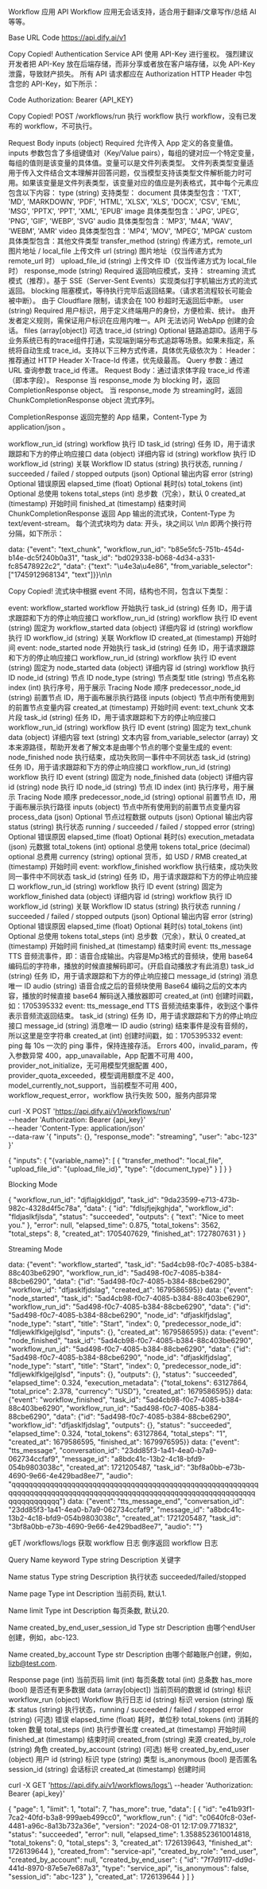 Workflow 应用 API
Workflow 应用无会话支持，适合用于翻译/文章写作/总结 AI 等等。

Base URL
Code
https://api.dify.ai/v1

Copy
Copied!
Authentication
Service API 使用 API-Key 进行鉴权。 强烈建议开发者把 API-Key 放在后端存储，而非分享或者放在客户端存储，以免 API-Key 泄露，导致财产损失。 所有 API 请求都应在 Authorization HTTP Header 中包含您的 API-Key，如下所示：

Code
  Authorization: Bearer {API_KEY}


Copy
Copied!
POST
/workflows/run
执行 workflow
执行 workflow，没有已发布的 workflow，不可执行。

Request Body
inputs (object) Required 允许传入 App 定义的各变量值。 inputs 参数包含了多组键值对（Key/Value pairs），每组的键对应一个特定变量，每组的值则是该变量的具体值。变量可以是文件列表类型。 文件列表类型变量适用于传入文件结合文本理解并回答问题，仅当模型支持该类型文件解析能力时可用。如果该变量是文件列表类型，该变量对应的值应是列表格式，其中每个元素应包含以下内容：
type (string) 支持类型：
document 具体类型包含：'TXT', 'MD', 'MARKDOWN', 'PDF', 'HTML', 'XLSX', 'XLS', 'DOCX', 'CSV', 'EML', 'MSG', 'PPTX', 'PPT', 'XML', 'EPUB'
image 具体类型包含：'JPG', 'JPEG', 'PNG', 'GIF', 'WEBP', 'SVG'
audio 具体类型包含：'MP3', 'M4A', 'WAV', 'WEBM', 'AMR'
video 具体类型包含：'MP4', 'MOV', 'MPEG', 'MPGA'
custom 具体类型包含：其他文件类型
transfer_method (string) 传递方式，remote_url 图片地址 / local_file 上传文件
url (string) 图片地址（仅当传递方式为 remote_url 时）
upload_file_id (string) 上传文件 ID（仅当传递方式为 local_file 时）
response_mode (string) Required 返回响应模式，支持：
streaming 流式模式（推荐）。基于 SSE（Server-Sent Events）实现类似打字机输出方式的流式返回。
blocking 阻塞模式，等待执行完毕后返回结果。（请求若流程较长可能会被中断）。 由于 Cloudflare 限制，请求会在 100 秒超时无返回后中断。
user (string) Required 用户标识，用于定义终端用户的身份，方便检索、统计。 由开发者定义规则，需保证用户标识在应用内唯一。API 无法访问 WebApp 创建的会话。
files (array[object]) 可选
trace_id (string) Optional 链路追踪ID。适用于与业务系统已有的trace组件打通，实现端到端分布式追踪等场景。如果未指定，系统将自动生成 trace_id。支持以下三种方式传递，具体优先级依次为：
Header：推荐通过 HTTP Header X-Trace-Id 传递，优先级最高。
Query 参数：通过 URL 查询参数 trace_id 传递。
Request Body：通过请求体字段 trace_id 传递（即本字段）。
Response
当 response_mode 为 blocking 时，返回 CompletionResponse object。 当 response_mode 为 streaming时，返回 ChunkCompletionResponse object 流式序列。

CompletionResponse
返回完整的 App 结果，Content-Type 为 application/json 。

workflow_run_id (string) workflow 执行 ID
task_id (string) 任务 ID，用于请求跟踪和下方的停止响应接口
data (object) 详细内容
id (string) workflow 执行 ID
workflow_id (string) 关联 Workflow ID
status (string) 执行状态, running / succeeded / failed / stopped
outputs (json) Optional 输出内容
error (string) Optional 错误原因
elapsed_time (float) Optional 耗时(s)
total_tokens (int) Optional 总使用 tokens
total_steps (int) 总步数（冗余），默认 0
created_at (timestamp) 开始时间
finished_at (timestamp) 结束时间
ChunkCompletionResponse
返回 App 输出的流式块，Content-Type 为 text/event-stream。 每个流式块均为 data: 开头，块之间以 \n\n 即两个换行符分隔，如下所示：

data: {"event": "text_chunk", "workflow_run_id": "b85e5fc5-751b-454d-b14e-dc5f240b0a31", "task_id": "bd029338-b068-4d34-a331-fc85478922c2", "data": {"text": "\u4e3a\u4e86", "from_variable_selector": ["1745912968134", "text"]}}\n\n

Copy
Copied!
流式块中根据 event 不同，结构也不同，包含以下类型：

event: workflow_started workflow 开始执行
task_id (string) 任务 ID，用于请求跟踪和下方的停止响应接口
workflow_run_id (string) workflow 执行 ID
event (string) 固定为 workflow_started
data (object) 详细内容
id (string) workflow 执行 ID
workflow_id (string) 关联 Workflow ID
created_at (timestamp) 开始时间
event: node_started node 开始执行
task_id (string) 任务 ID，用于请求跟踪和下方的停止响应接口
workflow_run_id (string) workflow 执行 ID
event (string) 固定为 node_started
data (object) 详细内容
id (string) workflow 执行 ID
node_id (string) 节点 ID
node_type (string) 节点类型
title (string) 节点名称
index (int) 执行序号，用于展示 Tracing Node 顺序
predecessor_node_id (string) 前置节点 ID，用于画布展示执行路径
inputs (object) 节点中所有使用到的前置节点变量内容
created_at (timestamp) 开始时间
event: text_chunk 文本片段
task_id (string) 任务 ID，用于请求跟踪和下方的停止响应接口
workflow_run_id (string) workflow 执行 ID
event (string) 固定为 text_chunk
data (object) 详细内容
text (string) 文本内容
from_variable_selector (array) 文本来源路径，帮助开发者了解文本是由哪个节点的哪个变量生成的
event: node_finished node 执行结束，成功失败同一事件中不同状态
task_id (string) 任务 ID，用于请求跟踪和下方的停止响应接口
workflow_run_id (string) workflow 执行 ID
event (string) 固定为 node_finished
data (object) 详细内容
id (string) node 执行 ID
node_id (string) 节点 ID
index (int) 执行序号，用于展示 Tracing Node 顺序
predecessor_node_id (string) optional 前置节点 ID，用于画布展示执行路径
inputs (object) 节点中所有使用到的前置节点变量内容
process_data (json) Optional 节点过程数据
outputs (json) Optional 输出内容
status (string) 执行状态 running / succeeded / failed / stopped
error (string) Optional 错误原因
elapsed_time (float) Optional 耗时(s)
execution_metadata (json) 元数据
total_tokens (int) optional 总使用 tokens
total_price (decimal) optional 总费用
currency (string) optional 货币，如 USD / RMB
created_at (timestamp) 开始时间
event: workflow_finished workflow 执行结束，成功失败同一事件中不同状态
task_id (string) 任务 ID，用于请求跟踪和下方的停止响应接口
workflow_run_id (string) workflow 执行 ID
event (string) 固定为 workflow_finished
data (object) 详细内容
id (string) workflow 执行 ID
workflow_id (string) 关联 Workflow ID
status (string) 执行状态 running / succeeded / failed / stopped
outputs (json) Optional 输出内容
error (string) Optional 错误原因
elapsed_time (float) Optional 耗时(s)
total_tokens (int) Optional 总使用 tokens
total_steps (int) 总步数（冗余），默认 0
created_at (timestamp) 开始时间
finished_at (timestamp) 结束时间
event: tts_message TTS 音频流事件，即：语音合成输出。内容是Mp3格式的音频块，使用 base64 编码后的字符串，播放的时候直接解码即可。(开启自动播放才有此消息)
task_id (string) 任务 ID，用于请求跟踪和下方的停止响应接口
message_id (string) 消息唯一 ID
audio (string) 语音合成之后的音频块使用 Base64 编码之后的文本内容，播放的时候直接 base64 解码送入播放器即可
created_at (int) 创建时间戳，如：1705395332
event: tts_message_end TTS 音频流结束事件，收到这个事件表示音频流返回结束。
task_id (string) 任务 ID，用于请求跟踪和下方的停止响应接口
message_id (string) 消息唯一 ID
audio (string) 结束事件是没有音频的，所以这里是空字符串
created_at (int) 创建时间戳，如：1705395332
event: ping 每 10s 一次的 ping 事件，保持连接存活。
Errors
400，invalid_param，传入参数异常
400，app_unavailable，App 配置不可用
400，provider_not_initialize，无可用模型凭据配置
400，provider_quota_exceeded，模型调用额度不足
400，model_currently_not_support，当前模型不可用
400，workflow_request_error，workflow 执行失败
500，服务内部异常




curl -X POST 'https://api.dify.ai/v1/workflows/run' \
--header 'Authorization: Bearer {api_key}' \
--header 'Content-Type: application/json' \
--data-raw '{
    "inputs": {},
    "response_mode": "streaming",
    "user": "abc-123"
}'




{
  "inputs": {
    "{variable_name}": 
    [
      {
      "transfer_method": "local_file",
      "upload_file_id": "{upload_file_id}",
      "type": "{document_type}"
      }
    ]
  }
}



Blocking Mode

{
    "workflow_run_id": "djflajgkldjgd",
    "task_id": "9da23599-e713-473b-982c-4328d4f5c78a",
    "data": {
        "id": "fdlsjfjejkghjda",
        "workflow_id": "fldjaslkfjlsda",
        "status": "succeeded",
        "outputs": {
          "text": "Nice to meet you."
        },
        "error": null,
        "elapsed_time": 0.875,
        "total_tokens": 3562,
        "total_steps": 8,
        "created_at": 1705407629,
        "finished_at": 1727807631
    }
}



Streaming Mode

  data: {"event": "workflow_started", "task_id": "5ad4cb98-f0c7-4085-b384-88c403be6290", "workflow_run_id": "5ad498-f0c7-4085-b384-88cbe6290", "data": {"id": "5ad498-f0c7-4085-b384-88cbe6290", "workflow_id": "dfjasklfjdslag", "created_at": 1679586595}}
  data: {"event": "node_started", "task_id": "5ad4cb98-f0c7-4085-b384-88c403be6290", "workflow_run_id": "5ad498-f0c7-4085-b384-88cbe6290", "data": {"id": "5ad498-f0c7-4085-b384-88cbe6290", "node_id": "dfjasklfjdslag", "node_type": "start", "title": "Start", "index": 0, "predecessor_node_id": "fdljewklfklgejlglsd", "inputs": {}, "created_at": 1679586595}}
  data: {"event": "node_finished", "task_id": "5ad4cb98-f0c7-4085-b384-88c403be6290", "workflow_run_id": "5ad498-f0c7-4085-b384-88cbe6290", "data": {"id": "5ad498-f0c7-4085-b384-88cbe6290", "node_id": "dfjasklfjdslag", "node_type": "start", "title": "Start", "index": 0, "predecessor_node_id": "fdljewklfklgejlglsd", "inputs": {}, "outputs": {}, "status": "succeeded", "elapsed_time": 0.324, "execution_metadata": {"total_tokens": 63127864, "total_price": 2.378, "currency": "USD"},  "created_at": 1679586595}}
  data: {"event": "workflow_finished", "task_id": "5ad4cb98-f0c7-4085-b384-88c403be6290", "workflow_run_id": "5ad498-f0c7-4085-b384-88cbe6290", "data": {"id": "5ad498-f0c7-4085-b384-88cbe6290", "workflow_id": "dfjasklfjdslag", "outputs": {}, "status": "succeeded", "elapsed_time": 0.324, "total_tokens": 63127864, "total_steps": "1", "created_at": 1679586595, "finished_at": 1679976595}}
  data: {"event": "tts_message", "conversation_id": "23dd85f3-1a41-4ea0-b7a9-062734ccfaf9", "message_id": "a8bdc41c-13b2-4c18-bfd9-054b9803038c", "created_at": 1721205487, "task_id": "3bf8a0bb-e73b-4690-9e66-4e429bad8ee7", "audio": "qqqqqqqqqqqqqqqqqqqqqqqqqqqqqqqqqqqqqqqqqqqqqqqqqqqqqqqqqqqqqqqqqqqqqqqqqqqqqqqqqqqqqqqqqqqqqqqqqqqqqqqqqqqqqqqqqqqqqqqqqqqqqqqq"}
  data: {"event": "tts_message_end", "conversation_id": "23dd85f3-1a41-4ea0-b7a9-062734ccfaf9", "message_id": "a8bdc41c-13b2-4c18-bfd9-054b9803038c", "created_at": 1721205487, "task_id": "3bf8a0bb-e73b-4690-9e66-4e429bad8ee7", "audio": ""}




gET
/workflows/logs
获取 workflow 日志
倒序返回 workflow 日志

Query
Name
keyword
Type
string
Description
关键字

Name
status
Type
string
Description
执行状态 succeeded/failed/stopped

Name
page
Type
int
Description
当前页码, 默认1.

Name
limit
Type
int
Description
每页条数, 默认20.

Name
created_by_end_user_session_id
Type
str
Description
由哪个endUser创建，例如，abc-123.

Name
created_by_account
Type
str
Description
由哪个邮箱账户创建，例如，lizb@test.com.

Response
page (int) 当前页码
limit (int) 每页条数
total (int) 总条数
has_more (bool) 是否还有更多数据
data (array[object]) 当前页码的数据
id (string) 标识
workflow_run (object) Workflow 执行日志
id (string) 标识
version (string) 版本
status (string) 执行状态，running / succeeded / failed / stopped
error (string) (可选) 错误
elapsed_time (float) 耗时，单位秒
total_tokens (int) 消耗的 token 数量
total_steps (int) 执行步骤长度
created_at (timestamp) 开始时间
finished_at (timestamp) 结束时间
created_from (string) 来源
created_by_role (string) 角色
created_by_account (string) (可选) 帐号
created_by_end_user (object) 用户
id (string) 标识
type (string) 类型
is_anonymous (bool) 是否匿名
session_id (string) 会话标识
created_at (timestamp) 创建时间


curl -X GET 'https://api.dify.ai/v1/workflows/logs'\
 --header 'Authorization: Bearer {api_key}'



{
    "page": 1,
    "limit": 1,
    "total": 7,
    "has_more": true,
    "data": [
        {
            "id": "e41b93f1-7ca2-40fd-b3a8-999aeb499cc0",
            "workflow_run": {
                "id": "c0640fc8-03ef-4481-a96c-8a13b732a36e",
                "version": "2024-08-01 12:17:09.771832",
                "status": "succeeded",
                "error": null,
                "elapsed_time": 1.3588523610014818,
                "total_tokens": 0,
                "total_steps": 3,
                "created_at": 1726139643,
                "finished_at": 1726139644
            },
            "created_from": "service-api",
            "created_by_role": "end_user",
            "created_by_account": null,
            "created_by_end_user": {
                "id": "7f7d9117-dd9d-441d-8970-87e5e7e687a3",
                "type": "service_api",
                "is_anonymous": false,
                "session_id": "abc-123"
            },
            "created_at": 1726139644
        }
    ]
}






